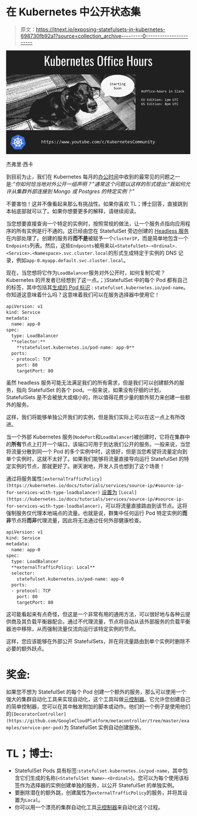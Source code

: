 # 在 Kubernetes 中公开状态集

> 原文：<https://itnext.io/exposing-statefulsets-in-kubernetes-698730fb92a1?source=collection_archive---------0----------------------->

![](img/95188f150c28d570b4a80530540c1275.png)

杰弗里·西卡

到目前为止，我们在 Kubernetes 每月的[办公时间](https://github.com/kubernetes/community/blob/master/events/office-hours.md)中收到的最常见的问题之一是:*“你如何恰当地对外公开一组声明？”*通常这个问题以这样的形式提出:*“我如何允许从集群外部连接到 Mongo 或 Postgres 的特定实例？”*

不要害怕！这并不像看起来那么有挑战性。如果你喜欢 TL；博士回答，直接跳到本帖底部就可以了。如果你想要更多的解释，请继续阅读。

当您想要直接查询一个特定的实例时，按照常规的做法，让一个服务点指向应用程序的所有实例是行不通的。这已经由您在 StatefulSet 旁边创建的 [Headless 服务](https://kubernetes.io/docs/concepts/services-networking/service/#headless-services)在内部处理了。创建的服务将**而不是**被赋予一个`clusterIP`，而是简单地包含一个`Endpoints`列表。然后，这些`Endpoints`被用来以`<StatefulSet>-<Ordinal>.<Service>.<Namespace>.svc.cluster.local`的形式生成特定于实例的 DNS 记录，例如`app-0.myapp.default.svc.cluster.local`。

现在，当您想将它作为`LoadBalancer`服务对外公开时，如何复制它呢？Kubernetes 的开发者已经想到了这一点。；)StatefulSet 中的每个 Pod 都有自己的标签，其中包括其[生成的 Pod 标识](https://kubernetes.io/docs/concepts/workloads/controllers/statefulset/#pod-identity) : `statefulset.kubernetes.io/pod-name`。你知道这意味着什么吗？这意味着我们可以在服务选择器中使用它！

```
apiVersion: v1
kind: Service
metadata:
  name: app-0
spec:
  type: LoadBalancer
  **selector:**
    **statefulset.kubernetes.io/pod-name: app-0**
  ports:
  - protocol: TCP
    port: 80
    targetPort: 80
```

虽然 headless 服务可能无法满足我们的所有需求，但是我们可以创建额外的服务，指向 StatefulSet 的各个 pod。一般来说，如果没有仔细的计划，StatefulSets 是不会被放大或缩小的，所以值得花费少量的额外努力来创建一些额外的服务。

这样，我们将能够单独公开我们的实例，但是我们实际上可以在这一点上有所改进。

当一个外部 Kubernetes 服务(`NodePort`和`LoadBalancer`)被创建时，它将在集群中的**所有**节点上打开一个端口，该端口可用于到达我们公开的服务。一般来说，当您将流量分散到同一个 Pod 的多个实例中时，这很好，但是当您希望将流量定向到单个实例时，这就不太好了。如果我们能够将流量直接导向运行 StatefulSet 的特定实例的节点，那就更好了。谢天谢地，开发人员也想到了这个场景！

通过将服务属性`[externalTrafficPolicy](https://kubernetes.io/docs/tutorials/services/source-ip/#source-ip-for-services-with-type-loadbalancer)` [设置为](https://kubernetes.io/docs/tutorials/services/source-ip/#source-ip-for-services-with-type-loadbalancer) `[Local](https://kubernetes.io/docs/tutorials/services/source-ip/#source-ip-for-services-with-type-loadbalancer)`，可以将流量直接路由到该节点。这将强制服务仅代理本地端点的流量。也就是说，群集中任何运行 Pod 特定实例的**而非**节点将**而非**代理流量，因此将无法通过任何外部健康检查。

```
apiVersion: v1
kind: Service
metadata:
  name: app-0
spec:
  type: LoadBalancer
  **externalTrafficPolicy: Local**
  selector:
    statefulset.kubernetes.io/pod-name: app-0
  ports:
  - protocol: TCP
    port: 80
    targetPort: 80
```

这可能看起来有点奇怪，但这是一个非常有用的通用方法，可以很好地与各种云提供商及其负载平衡器配合。通过不代理流量，节点将自动从该外部服务的负载平衡器池中移除，从而强制流量仅流向运行该特定实例的节点。

这样，您应该能够在外部公开 StatefulSets，并在将流量路由到单个实例时删除不必要的额外跃点。

# 奖金:

如果您不想为 StatefulSet 的每个 Pod 创建一个额外的服务，那么可以使用一个强大的集群自动化工具来实现自动化，这个工具叫做[元控制器](https://metacontroller.app/)。它允许您创建自己的简单控制器，您可以在其中触发附加的脚本或动作。他们的一个例子是使用他们的`[DecoratorController](https://github.com/GoogleCloudPlatform/metacontroller/tree/master/examples/service-per-pod)`为 StatefulSet 实例自动创建服务。

# TL；博士:

*   StatefulSet Pods 具有标签:`statefulset.kubernetes.io/pod-name`，其中包含它们生成的名称(`<StatefulSet Name>-<Ordinal>`)。您可以为每个使用该标签作为选择器的实例创建单独的服务，以公开 StatefulSet 的单独实例。
*   要删除潜在的额外跳，创建属性为`externalTrafficPolicy`的服务，并将其设置为`Local`。
*   你可以用一个漂亮的集群自动化工具[元控制器](https://metacontroller.app/)来自动化这个过程。
